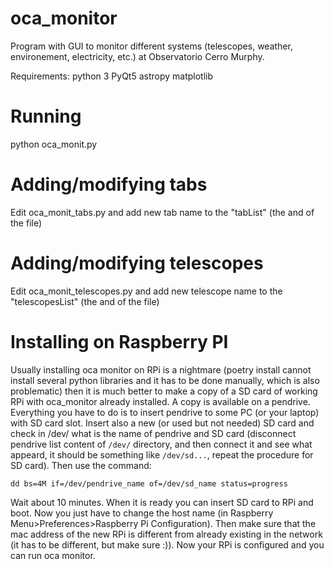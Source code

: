 # oca_monitor

Program with GUI to monitor different systems (telescopes, weather, environement, electricity, etc.) at Observatorio Cerro Murphy.

Requirements:
python 3
PyQt5
astropy
matplotlib

# Running
python oca_monit.py

# Adding/modifying tabs
Edit oca_monit_tabs.py and add new tab name to the "tabList" (the and of the file)

# Adding/modifying telescopes
Edit oca_monit_telescopes.py and add new telescope name to the "telescopesList" (the and of the file)

# Installing on Raspberry PI
Usually installing oca monitor on RPi is a nightmare (poetry install cannot install several python libraries and it has to be done manually, which is also problematic) then it is much better to make a copy of a SD card of working RPi with oca_monitor already installed. A copy is available on a pendrive. Everything you have to do is to insert pendrive to some PC (or your laptop) with SD card slot. Insert also a new (or used but not needed) SD card and check in /dev/ what is the name of pendrive and SD card (disconnect pendrive list content of `/dev/` directory, and then connect it and see what appeard, it should be something like `/dev/sd...`, repeat the procedure for SD card). Then use the command:

```
dd bs=4M if=/dev/pendrive_name of=/dev/sd_name status=progress
```

Wait about 10 minutes. When it is ready you can insert SD card to RPi and boot. Now  you just have to change the host name (in Raspberry Menu>Preferences>Raspberry Pi Configuration). Then make sure that the mac address of the new RPi is different from already existing in the network (it has to be different, but make sure :)). Now your RPi is configured and you can run oca monitor.